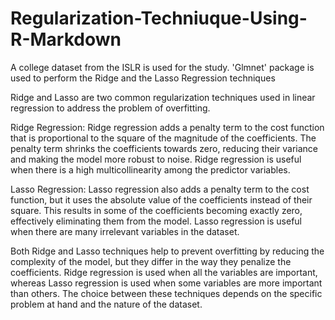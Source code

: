 # Regularization-Techniuque-Using-R-Markdown
A college dataset from the ISLR is used for the study. 'Glmnet'  package  is used to perform the Ridge and the Lasso Regression techniques

Ridge and Lasso are two common regularization techniques used in linear regression to address the problem of overfitting.

Ridge Regression:
Ridge regression adds a penalty term to the cost function that is proportional to the square of the magnitude of the coefficients. 
The penalty term shrinks the coefficients towards zero, reducing their variance and making the model more robust to noise.
Ridge regression is useful when there is a high multicollinearity among the predictor variables.

Lasso Regression:
Lasso regression also adds a penalty term to the cost function, but it uses the absolute value of the coefficients instead of their square. 
This results in some of the coefficients becoming exactly zero, effectively eliminating them from the model. 
Lasso regression is useful when there are many irrelevant variables in the dataset.

Both Ridge and Lasso techniques help to prevent overfitting by reducing the complexity of the model, 
but they differ in the way they penalize the coefficients. Ridge regression is used when all the variables are important, 
whereas Lasso regression is used when some variables are more important than others. 
The choice between these techniques depends on the specific problem at hand and the nature of the dataset.





